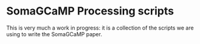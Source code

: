 # SomaGCaMP Processing scripts

This is very much a work in progress: it is a collection of the scripts we are using to write the SomaGCaMP paper.

